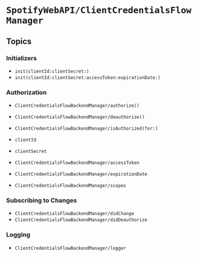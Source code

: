 # ``SpotifyWebAPI/ClientCredentialsFlowManager``

## Topics

### Initializers

- ``init(clientId:clientSecret:)``
- ``init(clientId:clientSecret:accessToken:expirationDate:)``

### Authorization

- ``ClientCredentialsFlowBackendManager/authorize()``
- ``ClientCredentialsFlowBackendManager/deauthorize()``
- ``ClientCredentialsFlowBackendManager/isAuthorized(for:)``

- ``clientId``
- ``clientSecret``
- ``ClientCredentialsFlowBackendManager/accessToken``
- ``ClientCredentialsFlowBackendManager/expirationDate``
- ``ClientCredentialsFlowBackendManager/scopes``

### Subscribing to Changes

- ``ClientCredentialsFlowBackendManager/didChange``
- ``ClientCredentialsFlowBackendManager/didDeauthorize``

### Logging

- ``ClientCredentialsFlowBackendManager/logger``
